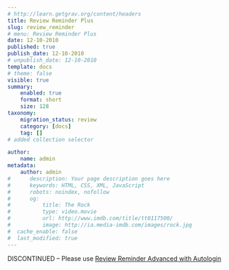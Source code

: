 ```yaml
---
# http://learn.getgrav.org/content/headers
title: Review Reminder Plus
slug: review_reminder
# menu: Review Reminder Plus
date: 12-10-2010
published: true
publish_date: 12-10-2010
# unpublish_date: 12-10-2010
template: docs
# theme: false
visible: true
summary:
    enabled: true
    format: short
    size: 128
taxonomy:
    migration_status: review
    category: [docs]
    tag: []
# added collection selector

author:
    name: admin
metadata:
    author: admin
#      description: Your page description goes here
#      keywords: HTML, CSS, XML, JavaScript
#      robots: noindex, nofollow
#      og:
#          title: The Rock
#          type: video.movie
#          url: http://www.imdb.com/title/tt0117500/
#          image: http://ia.media-imdb.com/images/rock.jpg
#  cache_enable: false
#  last_modified: true
---
```


DISCONTINUED – Please use [Review Reminder Advanced with Autologin](http://www.mailbeez.com/documentation/mailbeez/review_advanced/ "Review Reminder Advanced – Autologin")
